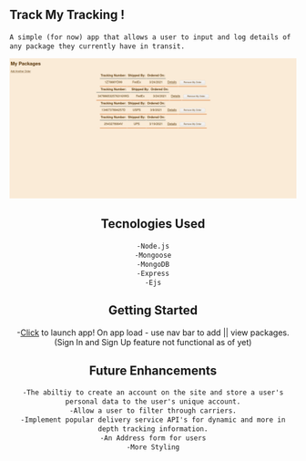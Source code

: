 ## Track My Tracking !

    A simple (for now) app that allows a user to input and log details of any package they currently have in transit.

<div align='center'>
    <img src=/public/images/screenshot.png>

## Tecnologies Used 
    -Node.js
    -Mongoose
    -MongoDB
    -Express
    -Ejs

## Getting Started 
-[Click](https://keeptrackofmytracking.herokuapp.com/) to launch app!
On app load - use nav bar to add || view packages. (Sign In and Sign Up feature not functional as of yet)

## Future Enhancements 
    -The abiltiy to create an account on the site and store a user's personal data to the user's unique account.
    -Allow a user to filter through carriers.
    -Implement popular delivery service API's for dynamic and more in depth tracking information.
    -An Address form for users
    -More Styling